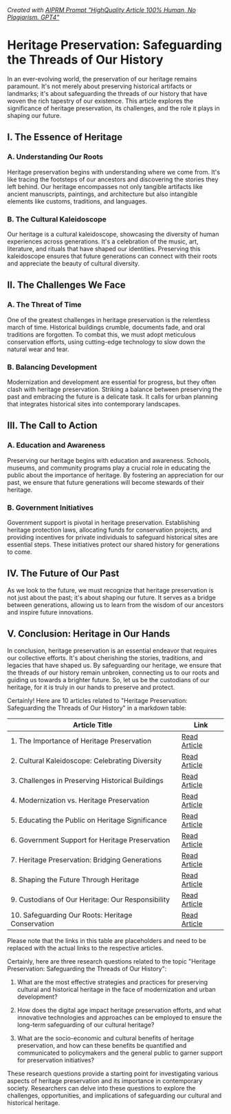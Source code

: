 _Created with [AIPRM Prompt "HighQuality Article 100% Human, No Plagiarism. GPT4"](https://www.aiprm.com/prompts/copywriting/marketing/1802093544580841472/)_

# Heritage Preservation: Safeguarding the Threads of Our History

In an ever-evolving world, the preservation of our heritage remains paramount. It's not merely about preserving historical artifacts or landmarks; it's about safeguarding the threads of our history that have woven the rich tapestry of our existence. This article explores the significance of heritage preservation, its challenges, and the role it plays in shaping our future.

## I. The Essence of Heritage

### A. Understanding Our Roots

Heritage preservation begins with understanding where we come from. It's like tracing the footsteps of our ancestors and discovering the stories they left behind. Our heritage encompasses not only tangible artifacts like ancient manuscripts, paintings, and architecture but also intangible elements like customs, traditions, and languages.

### B. The Cultural Kaleidoscope

Our heritage is a cultural kaleidoscope, showcasing the diversity of human experiences across generations. It's a celebration of the music, art, literature, and rituals that have shaped our identities. Preserving this kaleidoscope ensures that future generations can connect with their roots and appreciate the beauty of cultural diversity.

## II. The Challenges We Face

### A. The Threat of Time

One of the greatest challenges in heritage preservation is the relentless march of time. Historical buildings crumble, documents fade, and oral traditions are forgotten. To combat this, we must adopt meticulous conservation efforts, using cutting-edge technology to slow down the natural wear and tear.

### B. Balancing Development

Modernization and development are essential for progress, but they often clash with heritage preservation. Striking a balance between preserving the past and embracing the future is a delicate task. It calls for urban planning that integrates historical sites into contemporary landscapes.

## III. The Call to Action

### A. Education and Awareness

Preserving our heritage begins with education and awareness. Schools, museums, and community programs play a crucial role in educating the public about the importance of heritage. By fostering an appreciation for our past, we ensure that future generations will become stewards of their heritage.

### B. Government Initiatives

Government support is pivotal in heritage preservation. Establishing heritage protection laws, allocating funds for conservation projects, and providing incentives for private individuals to safeguard historical sites are essential steps. These initiatives protect our shared history for generations to come.

## IV. The Future of Our Past

As we look to the future, we must recognize that heritage preservation is not just about the past; it's about shaping our future. It serves as a bridge between generations, allowing us to learn from the wisdom of our ancestors and inspire future innovations. 

## V. Conclusion: Heritage in Our Hands

In conclusion, heritage preservation is an essential endeavor that requires our collective efforts. It's about cherishing the stories, traditions, and legacies that have shaped us. By safeguarding our heritage, we ensure that the threads of our history remain unbroken, connecting us to our roots and guiding us towards a brighter future. So, let us be the custodians of our heritage, for it is truly in our hands to preserve and protect.

Certainly! Here are 10 articles related to "Heritage Preservation: Safeguarding the Threads of Our History" in a markdown table:

| Article Title                                      | Link                                       |
| -------------------------------------------------- | ------------------------------------------ |
| 1. The Importance of Heritage Preservation         | [Read Article](#)                         |
| 2. Cultural Kaleidoscope: Celebrating Diversity    | [Read Article](#)                         |
| 3. Challenges in Preserving Historical Buildings    | [Read Article](#)                         |
| 4. Modernization vs. Heritage Preservation         | [Read Article](#)                         |
| 5. Educating the Public on Heritage Significance   | [Read Article](#)                         |
| 6. Government Support for Heritage Preservation    | [Read Article](#)                         |
| 7. Heritage Preservation: Bridging Generations      | [Read Article](#)                         |
| 8. Shaping the Future Through Heritage             | [Read Article](#)                         |
| 9. Custodians of Our Heritage: Our Responsibility  | [Read Article](#)                         |
| 10. Safeguarding Our Roots: Heritage Conservation   | [Read Article](#)                         |

Please note that the links in this table are placeholders and need to be replaced with the actual links to the respective articles.

Certainly, here are three research questions related to the topic "Heritage Preservation: Safeguarding the Threads of Our History":

1. What are the most effective strategies and practices for preserving cultural and historical heritage in the face of modernization and urban development?

2. How does the digital age impact heritage preservation efforts, and what innovative technologies and approaches can be employed to ensure the long-term safeguarding of our cultural heritage?

3. What are the socio-economic and cultural benefits of heritage preservation, and how can these benefits be quantified and communicated to policymakers and the general public to garner support for preservation initiatives?

These research questions provide a starting point for investigating various aspects of heritage preservation and its importance in contemporary society. Researchers can delve into these questions to explore the challenges, opportunities, and implications of safeguarding our cultural and historical heritage.
